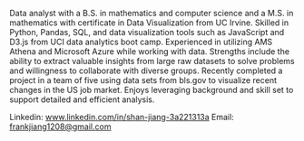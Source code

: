 Data analyst with a B.S. in mathematics and computer science and a M.S. in mathematics with certificate in Data Visualization from UC Irvine. Skilled in Python, Pandas, SQL, and data visualization tools such as JavaScript and D3.js from UCI data analytics boot camp. Experienced in utilizing AMS Athena and Microsoft Azure while working with data. Strengths include the ability to extract valuable insights from large raw datasets to solve problems and willingness to collaborate with diverse groups. Recently completed a project in a team of five using data sets from bls.gov to visualize recent changes in the US job market. Enjoys leveraging background and skill set to support detailed and efficient analysis.
 
Linkedin: www.linkedin.com/in/shan-jiang-3a221313a
Email: frankjiang1208@gmail.com
